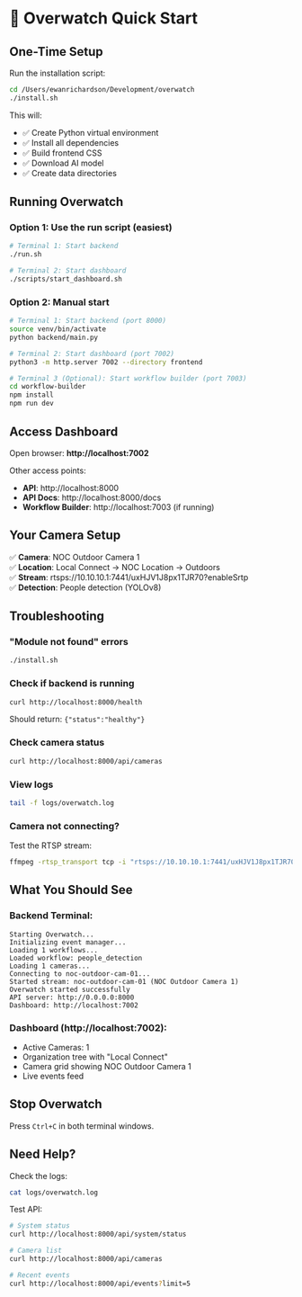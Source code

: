 # 🚀 Overwatch Quick Start

## One-Time Setup

Run the installation script:

```bash
cd /Users/ewanrichardson/Development/overwatch
./install.sh
```

This will:
- ✅ Create Python virtual environment
- ✅ Install all dependencies
- ✅ Build frontend CSS
- ✅ Download AI model
- ✅ Create data directories

## Running Overwatch

### Option 1: Use the run script (easiest)

```bash
# Terminal 1: Start backend
./run.sh

# Terminal 2: Start dashboard
./scripts/start_dashboard.sh
```

### Option 2: Manual start

```bash
# Terminal 1: Start backend (port 8000)
source venv/bin/activate
python backend/main.py

# Terminal 2: Start dashboard (port 7002)
python3 -m http.server 7002 --directory frontend

# Terminal 3 (Optional): Start workflow builder (port 7003)
cd workflow-builder
npm install
npm run dev
```

## Access Dashboard

Open browser: **http://localhost:7002**

Other access points:
- **API**: http://localhost:8000
- **API Docs**: http://localhost:8000/docs
- **Workflow Builder**: http://localhost:7003 (if running)

## Your Camera Setup

✅ **Camera**: NOC Outdoor Camera 1  
✅ **Location**: Local Connect → NOC Location → Outdoors  
✅ **Stream**: rtsps://10.10.10.1:7441/uxHJV1J8px1TJR70?enableSrtp  
✅ **Detection**: People detection (YOLOv8)  

## Troubleshooting

### "Module not found" errors
```bash
./install.sh
```

### Check if backend is running
```bash
curl http://localhost:8000/health
```

Should return: `{"status":"healthy"}`

### Check camera status
```bash
curl http://localhost:8000/api/cameras
```

### View logs
```bash
tail -f logs/overwatch.log
```

### Camera not connecting?
Test the RTSP stream:
```bash
ffmpeg -rtsp_transport tcp -i "rtsps://10.10.10.1:7441/uxHJV1J8px1TJR70?enableSrtp" -frames:v 1 test.jpg
```

## What You Should See

### Backend Terminal:
```
Starting Overwatch...
Initializing event manager...
Loading 1 workflows...
Loaded workflow: people_detection
Loading 1 cameras...
Connecting to noc-outdoor-cam-01...
Started stream: noc-outdoor-cam-01 (NOC Outdoor Camera 1)
Overwatch started successfully
API server: http://0.0.0.0:8000
Dashboard: http://localhost:7002
```

### Dashboard (http://localhost:7002):
- Active Cameras: 1
- Organization tree with "Local Connect"
- Camera grid showing NOC Outdoor Camera 1
- Live events feed

## Stop Overwatch

Press `Ctrl+C` in both terminal windows.

## Need Help?

Check the logs:
```bash
cat logs/overwatch.log
```

Test API:
```bash
# System status
curl http://localhost:8000/api/system/status

# Camera list  
curl http://localhost:8000/api/cameras

# Recent events
curl http://localhost:8000/api/events?limit=5
```

